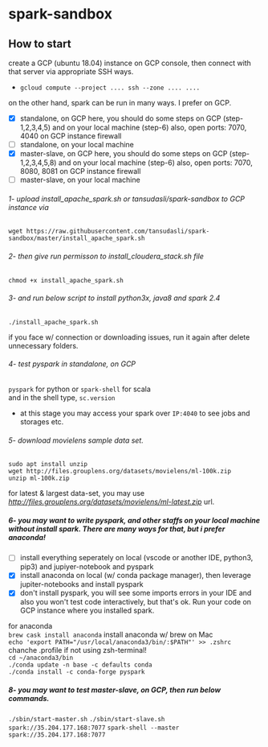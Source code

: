 # spark-sandbox

## How to start
create a GCP (ubuntu 18.04) instance on GCP console, then connect with that server via appropriate SSH ways.
* `gcloud compute --project .... ssh --zone .... ....`

on the other hand, spark can be run in many ways. I prefer on GCP.
- [x] standalone, on GCP 
      here, you should do some steps on GCP (step-1,2,3,4,5) and on your local machine (step-6)
      also, open ports: 7070, 4040 on GCP instance firewall
- [ ] standalone, on your local machine
- [x] master-slave, on GCP
    here, you should do some steps on GCP (step-1,2,3,4,5,8) and on your local machine (step-6)
    also, open ports: 7070, 8080, 8081 on GCP instance firewall
- [ ] master-slave, on your local machine

###### 1- upload *install_apache_spark.sh* or *tansudasli/spark-sandbox* to GCP instance via
`wget https://raw.githubusercontent.com/tansudasli/spark-sandbox/master/install_apache_spark.sh`

###### 2- then give run permisson to install_cloudera_stack.sh file
`chmod +x install_apache_spark.sh` 

###### 3- and run below script to install python3x, java8 and spark 2.4
`./install_apache_spark.sh` 

if you face w/ connection or downloading issues, run it again after delete unnecessary folders.

###### 4- test pyspark in *standalone, on GCP*
`pyspark` for python or `spark-shell` for scala<br>
and in the shell type, `sc.version`

* at this stage you may access your spark over `IP:4040` to see jobs and storages etc.


###### 5- download movielens sample data set.
`sudo apt install unzip`<br>
`wget http://files.grouplens.org/datasets/movielens/ml-100k.zip`<br>
`unzip ml-100k.zip`

for latest & largest data-set, you may use *http://files.grouplens.org/datasets/movielens/ml-latest.zip* url. 

##### 6- you may want to write pyspark, and other staffs on your local machine without install spark. There are many ways for that, but i prefer anaconda! 
- [ ] install everything seperately on local (vscode or another IDE, python3, pip3) and jupiyer-notebook and pyspark
- [x] install anaconda on local (w/ conda package manager), then leverage jupiter-notebooks and install pyspark
- [x] don't install pyspark, you will see some imports errors in your IDE and also you won't test code interactively, but that's ok. Run your code on GCP instance where you installed spark.

for anaconda<br>
 `brew cask install anaconda` install anaconda w/ brew on Mac<br>
 `echo 'export PATH="/usr/local/anaconda3/bin/:$PATH"' >> .zshrc` chanche .profile if not using zsh-terminal!<br>
 `cd ~/anaconda3/bin` <br>
 `./conda update -n base -c defaults conda`<br>
 `./conda install -c conda-forge pyspark`<br>

##### 8- you may want to test *master-slave, on GCP*, then run below commands.
  `./sbin/start-master.sh`
  `./sbin/start-slave.sh spark://35.204.177.168:7077`
  `spark-shell --master spark://35.204.177.168:7077`

